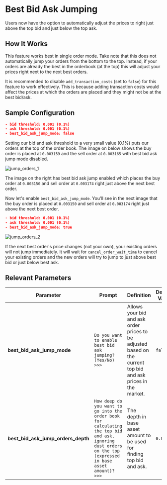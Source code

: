 # Best Bid Ask Jumping

Users now have the option to automatically adjust the prices to right just above the top bid and just below the top ask.

## How It Works

This feature works best in single order mode. Take note that this does not automatically jump your orders from the bottom to the top. Instead, if your orders are already the best in the orderbook (at the top) this will adjust your prices right next to the next best orders.

It is recommended to disable `add_transaction_costs` (set to `false`) for this feature to work effectively. This is because adding transaction costs would affect the prices at which the orders are placed and they might not be at the best bid/ask.

## Sample Configuration


```json
- bid threshold: 0.001 (0.1%)
- ask threshold: 0.001 (0.1%)
- best_bid_ask_jump_mode: false
```

Setting our bid and ask threshold to a very small value (0.1%) puts our orders at the top of the order book. The image on below shows the buy order is placed at `0.003159` and the sell order at `0.003165` with best bid ask jump mode disabled.

![jump_orders_1](/assets/img/jump_orders1.png)

The image on the right has best bid ask jump enabled which places the buy order at `0.003150` and sell order at `0.003174` right just above the next best order.

Now let's enable `best_bid_ask_jump_mode`. You'll see in the next image that the buy order is placed at `0.003150` and sell order at `0.003174` right just above the next best order.

```json
- bid threshold: 0.001 (0.1%)
- ask threshold: 0.001 (0.1%)
- best_bid_ask_jump_mode: true
```

![jump_orders_2](/assets/img/jump_orders2.png)


If the next best order's price changes (not your own), your existing orders will not jump immediately. It will wait for `cancel_order_wait_time` to cancel your existing orders and the new orders will try to jump to just above best bid or just below best ask.


## Relevant Parameters

| Parameter | Prompt | Definition | Default Value |
|-----------|--------|------------|---------------|
| **best_bid_ask_jump_mode** | `Do you want to enable best bid ask jumping? (Yes/No) >>>` | Allows your bid and ask order prices to be adjusted based on the current top bid and ask prices in the market. | `false` |
| **best_bid_ask_jump_orders_depth** | `How deep do you want to go into the order book for calculating the top bid and ask, ignoring dust orders on the top (expressed in base asset amount)? >>>` | The depth in base asset amount to be used for finding top bid and ask. | `0.0` |

